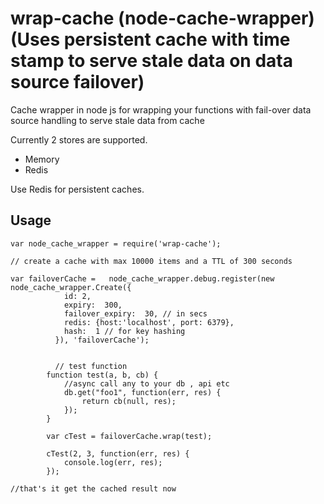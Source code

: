 # wrap-cache (node-cache-wrapper) (Uses persistent cache with time stamp to serve stale data on data source failover)
Cache wrapper in node js for wrapping your functions with fail-over data source handling to serve stale data from cache

Currently 2 stores are supported.

 - Memory
 - Redis

Use Redis for persistent caches.

Usage
------

```
var node_cache_wrapper = require('wrap-cache');

// create a cache with max 10000 items and a TTL of 300 seconds

var failoverCache =   node_cache_wrapper.debug.register(new node_cache_wrapper.Create({
            id: 2,
            expiry:  300,
            failover_expiry:  30, // in secs
            redis: {host:'localhost', port: 6379},
            hash:  1 // for key hashing
          }), 'failoverCache');
          
          
          // test function
        function test(a, b, cb) {
            //async call any to your db , api etc
            db.get("foo1", function(err, res) {
                return cb(null, res);
            });
        }

        var cTest = failoverCache.wrap(test);

        cTest(2, 3, function(err, res) {
            console.log(err, res);
        });

//that's it get the cached result now
        
